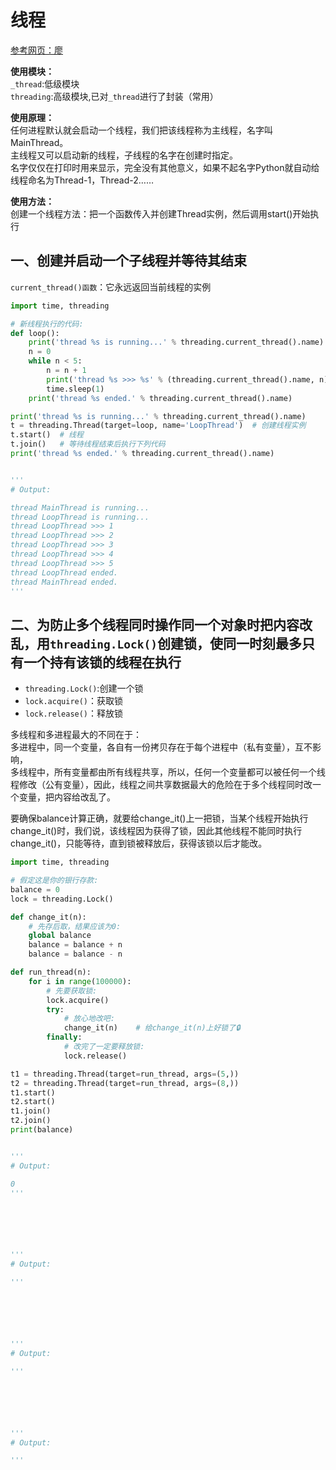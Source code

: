 # 线程

[参考网页：廖](https://www.liaoxuefeng.com/wiki/1016959663602400/1017629247922688)

**使用模块：**  
`_thread`:低级模块  
`threading`:高级模块,已对`_thread`进行了封装（常用）  


**使用原理：**  
任何进程默认就会启动一个线程，我们把该线程称为主线程，名字叫MainThread。  
主线程又可以启动新的线程，子线程的名字在创建时指定。  
名字仅仅在打印时用来显示，完全没有其他意义，如果不起名字Python就自动给线程命名为Thread-1，Thread-2……  


**使用方法：**  
创建一个线程方法：把一个函数传入并创建Thread实例，然后调用start()开始执行


## 一、创建并启动一个子线程并等待其结束  

`current_thread()函数`：它永远返回当前线程的实例


```python
import time, threading

# 新线程执行的代码:
def loop():
    print('thread %s is running...' % threading.current_thread().name)
    n = 0
    while n < 5:
        n = n + 1
        print('thread %s >>> %s' % (threading.current_thread().name, n))
        time.sleep(1)
    print('thread %s ended.' % threading.current_thread().name)

print('thread %s is running...' % threading.current_thread().name)
t = threading.Thread(target=loop, name='LoopThread')  # 创建线程实例
t.start()  # 线程
t.join()   # 等待线程结束后执行下列代码
print('thread %s ended.' % threading.current_thread().name)


'''
# Output:

thread MainThread is running...
thread LoopThread is running...
thread LoopThread >>> 1
thread LoopThread >>> 2
thread LoopThread >>> 3
thread LoopThread >>> 4
thread LoopThread >>> 5
thread LoopThread ended.
thread MainThread ended.
'''
```







## 二、为防止多个线程同时操作同一个对象时把内容改乱，用`threading.Lock()`创建锁，使同一时刻最多只有一个持有该锁的线程在执行

* `threading.Lock()`:创建一个锁
* `lock.acquire()`：获取锁
* `lock.release()`：释放锁

多线程和多进程最大的不同在于：  
多进程中，同一个变量，各自有一份拷贝存在于每个进程中（私有变量），互不影响，  
多线程中，所有变量都由所有线程共享，所以，任何一个变量都可以被任何一个线程修改（公有变量），因此，线程之间共享数据最大的危险在于多个线程同时改一个变量，把内容给改乱了。


要确保balance计算正确，就要给change_it()上一把锁，当某个线程开始执行change_it()时，我们说，该线程因为获得了锁，因此其他线程不能同时执行change_it()，只能等待，直到锁被释放后，获得该锁以后才能改。

```python
import time, threading

# 假定这是你的银行存款:
balance = 0
lock = threading.Lock()

def change_it(n):
    # 先存后取，结果应该为0:
    global balance
    balance = balance + n
    balance = balance - n

def run_thread(n):
    for i in range(100000):
        # 先要获取锁:
        lock.acquire()
        try:
            # 放心地改吧:
            change_it(n)    # 给change_it(n)上好锁了🔒
        finally:
            # 改完了一定要释放锁:
            lock.release()

t1 = threading.Thread(target=run_thread, args=(5,))
t2 = threading.Thread(target=run_thread, args=(8,))
t1.start()
t2.start()
t1.join()
t2.join()
print(balance)


'''
# Output:

0
'''
```










```python





'''
# Output:

'''

```











```python





'''
# Output:

'''

```











```python





'''
# Output:

'''

```